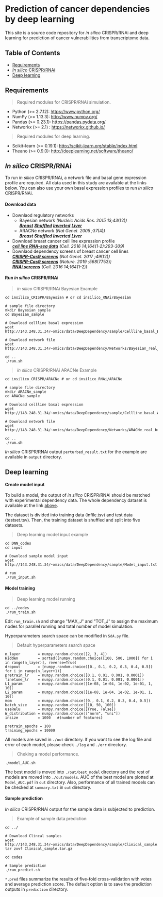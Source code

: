 # Prediction of cancer dependencies by deep learning
This site is a source code repository for *in silico* CRISPR/RNAi and deep learning for prediction of cancer vulnerabilities from transcriptome data.

## Table of Contents
* [Requirements](#requirements)
* [*In silico* CRISPR/RNAi](#insilico)
* [Deep learning](#dnnmodel)
   
## <a name="requirements">Requirements</a>
>Required modules for CRISPR/RNAi simulation.

* Python (>= 2.7.12): https://www.python.org/
* NumPy  (>= 1.13.3): http://www.numpy.org/
* Pandas (>= 0.23.1): https://pandas.pydata.org/
* Networkx (>= 2.1) : https://networkx.github.io/

>Required modules for deep learning.

* Scikit-learn (>= 0.19.1): http://scikit-learn.org/stable/index.html
* Theano (>= 0.9.0): http://deeplearning.net/software/theano/
   
## <a name="insilico">*In silico* CRISPR/RNAi</a>
To run *in silico* CRISPR/RNAi, a network file and basal gene expression profile are required.
All data used in this study are available at the links below.
You can also use your own basal expression profiles to run *in silico* CRISPR/RNAi.

#### <a name="download">Download data</a>
* Downlaod regulatory networks
  * Bayesian network *(Nucleic Acids Res. 2015 13;43*(12)*)*  
    ***[Breast](http://143.248.31.34/~omics/data/DeepDependency/Networks/Bayesian_real_breast.tsv)*** 
    ***[Shuffled](http://143.248.31.34/~omics/data/DeepDependency/Networks/Bayesian_shuffled_breast.tsv)*** 
    ***[Inverted](http://143.248.31.34/~omics/data/DeepDependency/Networks/Bayesian_inverted_breast.tsv)*** 
    ***[Liver](http://143.248.31.34/~omics/data/DeepDependency/Networks/Bayesian_liver.tsv)*** 
  * ARACNe network *(Nat Genet. 2005 ;37*(4)*)*  
    ***[Breast](http://143.248.31.34/~omics/data/DeepDependency/Networks/ARACNe_real_breast.tsv)*** 
    ***[Shuffled](http://143.248.31.34/~omics/data/DeepDependency/Networks/ARACNe_shuffled_breast.tsv)*** 
    ***[Inverted](http://143.248.31.34/~omics/data/DeepDependency/Networks/ARACNe_inverted_breast.tsv)*** 
    ***[Liver](http://143.248.31.34/~omics/data/DeepDependency/Networks/ARACNe_liver.tsv)*** 
* Download breast cancer cell line expression profile  
  ***[cell line RNA-seq data](https://www.ncbi.nlm.nih.gov/geo/query/acc.cgi?acc=GSE73526)*** *(Cell. 2016 14;164(1-2):293-309)*  
* Downlaod dependency screens of breast cancer cell lines  
  ***[CRISPR-Cas9 screens](https://depmap.org/portal/download/)*** *(Nat Genet. 2017 ;49*(12)*)*  
  ***[CRISPR-Cas9 screens](https://score.depmap.sanger.ac.uk/downloads)*** *(Nature. 2019 ;568*(7753)*)*   
  ***[RNAi screens](https://github.com/neellab/bfg/blob/gh-pages/data/shrna/breast_zgarp.txt.zip?raw=true)*** *(Cell. 2016 14;164*(1-2)*)*   


#### Run *in silico* CRISPR/RNAi

>*in silico* CRISPR/RNAi Bayesian Example

  ```
  cd insilico_CRISPR/Bayesian # or cd insilico_RNAi/Bayesian

  # sample file directory
  mkdir Bayesian_sample
  cd Bayesian_sample

  # Download cellline basal expression
  wget http://143.248.31.34/~omics/data/DeepDependency/sample/Cellline_basal_Bayesian.txt

  # Download network file 
  wget http://143.248.31.34/~omics/data/DeepDependency/Networks/Bayesian_real_breast.tsv
  
  cd ..
  ./run.sh
  ```

>*in silico* CRISPR/RNAi ARACNe Example

  ```
  cd insilico_CRISPR/ARACNe # or cd insilico_RNAi/ARACNe

  # sample file directory
  mkdir ARACNe_sample
  cd ARACNe_sample

  # Download cellline basal expression
  wget http://143.248.31.34/~omics/data/DeepDependency/sample/Cellline_basal_ARACNe.txt

  # Download network file 
  wget http://143.248.31.34/~omics/data/DeepDependency/Networks/ARACNe_real_breast.tsv
  
  cd ..
  ./run.sh
  ```

*In silico* CRISPR/RNAi output ```perturbed_result.txt``` for the example are available in ```output``` directory.
      
## <a name="dnnmodel">Deep learning</a>

#### Create model input
To build a model, the output of *in silico* CRISPR/RNAi should be matched with experimental dependency data.
The whole dependency dataset is available at the link [above](#download).

The dataset is divided into training data (infile.tsv) and test data (testset.tsv). Then, the training dataset is shuffled and split into five datasets.

>Deep learning model input example

  ```
  cd DNN_codes
  cd input

  # Download sample model input
  wget http://143.248.31.34/~omics/data/DeepDependency/sample/Model_input.txt

  # run
  ./run_input.sh
  ```
  
#### Model training

>Deep learning model running

  ```
  cd ../codes
  ./run_train.sh
  ```
  
Edit ```run_train.sh``` and change "MAX_J" and "TOT_J" to assign the maximum nodes for parallel running and total number of model simulation.

Hyperparameters search space can be modified in ```SdA.py``` file.

>Default hyperparameters search space

  ```
  n_layer        = numpy.random.choice([2, 3, 4])
  Hidden         = sorted([numpy.random.choice([100, 500, 1000]) for i in range(n_layer)], reverse=True)
  dropout        = [numpy.random.choice([0., 0.1, 0.2, 0.3, 0.4, 0.5]) for i in range(n_layer+1)]
  pretrain_lr    = numpy.random.choice([0.1, 0.01, 0.001, 0.0001])
  finetune_lr    = numpy.random.choice([0.1, 0.01, 0.001, 0.0001])
  L1_param       = numpy.random.choice([1e-08, 1e-04, 1e-02, 1e-01, 1, 10])
  L2_param       = numpy.random.choice([1e-08, 1e-04, 1e-02, 1e-01, 1, 10])
  mom            = numpy.random.choice([0., 0.1, 0.2, 0.3, 0.4, 0.5])
  batch_size     = numpy.random.choice([10, 50, 100])
  useRelu        = numpy.random.choice([True, False])
  W_distribution = numpy.random.choice(["norm", "uni"])
  insize         = 1000   #(number of features)
  
  pretrain_epochs = 100
  training_epochs = 10000
  ```

All models are saved in ```./out``` directory. If you want to see the log file and error of each model, please check ```./log``` and ```./err``` directory.

>Cheking a model performance.

  ```
  ./model_AUC.sh
  ```

The best model is moved into ```./out/best_model``` directory and the rest of models are moved into ```./out/models```.
AUC of the best model are plotted at ```Model_AUC.pdf``` in ```out``` directory.
Also, performance of all trained models can be checked at ```summary.txt``` in ```out``` directory.


#### Sample prediction
*In silico* CRISPR/RNAi output for the sample data is subjected to prediction.

>Example of sample data prediction

  ```
  cd ../

  # Download Clincal samples 
  wget http://143.248.31.34/~omics/data/DeepDependency/sample/Clinical_sample.tar.gz
  tar zxvf Clinical_sample.tar.gz 

  cd codes

  # Sample prediction
  ./run_predict.sh
  ```

```*.pred``` files summarize the results of five-fold cross-validation with votes and average prediction score.
The default option is to save the prediction outputs in ```prediction``` directory.


